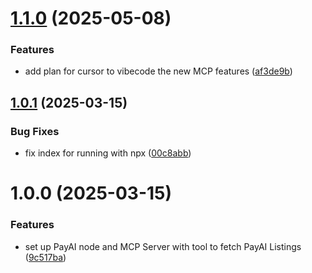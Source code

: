 # [1.1.0](https://github.com/payainetwork/payai-mcp-server/compare/v1.0.1...v1.1.0) (2025-05-08)


### Features

* add plan for cursor to vibecode the new MCP features ([af3de9b](https://github.com/payainetwork/payai-mcp-server/commit/af3de9b546244348893eeb5c1d9bed6a7aa7cfde))

## [1.0.1](https://github.com/notorious-d-e-v/payai-mcp-server/compare/v1.0.0...v1.0.1) (2025-03-15)


### Bug Fixes

* fix index for running with npx ([00c8abb](https://github.com/notorious-d-e-v/payai-mcp-server/commit/00c8abb26bdadff3aa5513c5ca732a35b084d1fc))

# 1.0.0 (2025-03-15)


### Features

* set up PayAI node and MCP Server with tool to fetch PayAI Listings ([9c517ba](https://github.com/notorious-d-e-v/payai-mcp-server/commit/9c517bafedbaa7530b450b5f42c56b3eacf074f8))
